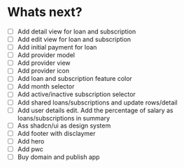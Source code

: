 # Whats next?

- [ ] Add detail view for loan and subscription
- [ ] Add edit view for loan and subscription
- [ ] Add initial payment for loan
- [ ] Add provider model
- [ ] Add provider view
- [ ] Add provider icon
- [ ] Add loan and subscription feature color
- [ ] Add month selector
- [ ] Add active/inactive subscription selector
- [ ] Add shared loans/subscriptions and update rows/detail
- [ ] Add user details edit. Add the percentage of salary as loans/subscriptions in summary
- [ ] Ass shadcn/ui as design system
- [ ] Add footer with disclaymer
- [ ] Add hero
- [ ] Add pwc
- [ ] Buy domain and publish app
